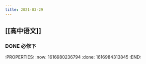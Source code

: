 ```yaml
---
title: 2021-03-29
---
```


## [[高中语文]]
### DONE 必修下
:PROPERTIES:
:now: 1616980236794
:done: 1616984313845
:END:
###
